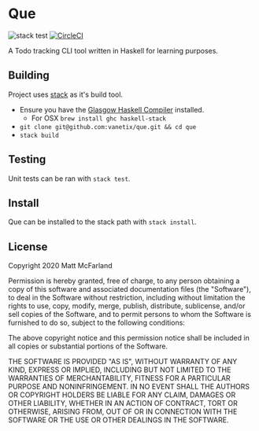 # Que

![stack test](https://github.com/vanetix/que/workflows/stack%20test/badge.svg)
[![CircleCI](https://circleci.com/gh/vanetix/que.svg?style=svg)](https://circleci.com/gh/vanetix/que)

A Todo tracking CLI tool written in Haskell for learning purposes.

## Building

Project uses [stack](https://docs.haskellstack.org/en/stable/README/) as it's build tool.

- Ensure you have the [Glasgow Haskell Compiler](https://www.haskell.org/ghc/) installed.
  - For OSX `brew install ghc haskell-stack`
- `git clone git@github.com:vanetix/que.git && cd que`
- `stack build`

## Testing

Unit tests can be ran with `stack test`.

## Install

Que can be installed to the stack path with `stack install`.

## License

Copyright 2020 Matt McFarland

Permission is hereby granted, free of charge, to any person obtaining a copy of this software and associated documentation files (the "Software"), to deal in the Software without restriction, including without limitation the rights to use, copy, modify, merge, publish, distribute, sublicense, and/or sell copies of the Software, and to permit persons to whom the Software is furnished to do so, subject to the following conditions:

The above copyright notice and this permission notice shall be included in all copies or substantial portions of the Software.

THE SOFTWARE IS PROVIDED "AS IS", WITHOUT WARRANTY OF ANY KIND, EXPRESS OR IMPLIED, INCLUDING BUT NOT LIMITED TO THE WARRANTIES OF MERCHANTABILITY, FITNESS FOR A PARTICULAR PURPOSE AND NONINFRINGEMENT. IN NO EVENT SHALL THE AUTHORS OR COPYRIGHT HOLDERS BE LIABLE FOR ANY CLAIM, DAMAGES OR OTHER LIABILITY, WHETHER IN AN ACTION OF CONTRACT, TORT OR OTHERWISE, ARISING FROM, OUT OF OR IN CONNECTION WITH THE SOFTWARE OR THE USE OR OTHER DEALINGS IN THE SOFTWARE.
